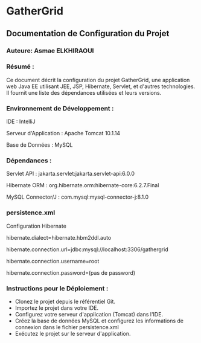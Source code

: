 # GatherGrid

## Documentation de Configuration du Projet

### Auteure: Asmae ELKHIRAOUI


### Résumé :

Ce document décrit la configuration du projet GatherGrid, une application web Java EE utilisant JEE, JSP, Hibernate, Servlet, et d'autres technologies. Il fournit une liste des dépendances utilisées et leurs versions.


### Environnement de Développement :

IDE : IntelliJ

Serveur d'Application : Apache Tomcat 10.1.14

Base de Données : MySQL


### Dépendances :

Servlet API : jakarta.servlet:jakarta.servlet-api:6.0.0

Hibernate ORM : org.hibernate.orm:hibernate-core:6.2.7.Final

MySQL Connector/J : com.mysql:mysql-connector-j:8.1.0


### persistence.xml

Configuration Hibernate

hibernate.dialect=hibernate.hbm2ddl.auto

hibernate.connection.url=jdbc:mysql://localhost:3306/gathergrid

hibernate.connection.username=root

hibernate.connection.password=(pas de password)


### Instructions pour le Déploiement :

 * Clonez le projet depuis le référentiel Git.
 * Importez le projet dans votre IDE.
 * Configurez votre serveur d'application (Tomcat) dans l'IDE.
 * Créez la base de données MySQL et configurez les informations de connexion dans le fichier persistence.xml
 * Exécutez le projet sur le serveur d'application.